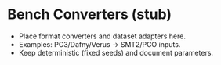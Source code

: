 # Bench Converters (stub)

- Place format converters and dataset adapters here.
- Examples: PC3/Dafny/Verus → SMT2/PCO inputs.
- Keep deterministic (fixed seeds) and document parameters.


